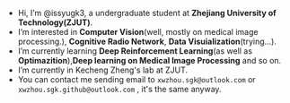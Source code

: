- Hi, I’m @issyugk3, a undergraduate student at **Zhejiang University of Technology(ZJUT)**.
- I’m interested in **Computer Vision**(well, mostly on medical image processing.), **Cognitive Radio Network**, **Data Visuialization**(trying...).
- I’m currently learning **Deep Reinforcement Learning**(as well as **Optimazition**),**Deep learning on Medical Image Processing** and so on.
- I’m currently in Kecheng Zheng's lab at ZJUT.
- You can contact me sending email to `xwzhou.sgk@outlook.com` or `xwzhou.sgk.github@outlook.com` , it's the same anyway.

